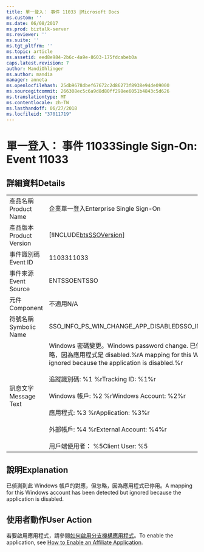 ```yaml
---
title: 單一登入： 事件 11033 |Microsoft Docs
ms.custom: ''
ms.date: 06/08/2017
ms.prod: biztalk-server
ms.reviewer: ''
ms.suite: ''
ms.tgt_pltfrm: ''
ms.topic: article
ms.assetid: eed8e984-2b6c-4a9e-8603-175fdcabeb0a
caps.latest.revision: 7
author: MandiOhlinger
ms.author: mandia
manager: anneta
ms.openlocfilehash: 25db9678dbef67672c2d86273f8938e94de09000
ms.sourcegitcommit: 266308ec5c6a9d8d80ff298ee6051b4843c5d626
ms.translationtype: MT
ms.contentlocale: zh-TW
ms.lasthandoff: 06/27/2018
ms.locfileid: "37011719"
---
```

# <a name="single-sign-on-event-11033"></a><span data-ttu-id="a0c2c-102">單一登入： 事件 11033</span><span class="sxs-lookup"><span data-stu-id="a0c2c-102">Single Sign-On: Event 11033</span></span>
## <a name="details"></a><span data-ttu-id="a0c2c-103">詳細資料</span><span class="sxs-lookup"><span data-stu-id="a0c2c-103">Details</span></span>  
  
|                 |                                                                                                                                                                                                                                                                                               |
|-----------------|-----------------------------------------------------------------------------------------------------------------------------------------------------------------------------------------------------------------------------------------------------------------------------------------------|
|  <span data-ttu-id="a0c2c-104">產品名稱</span><span class="sxs-lookup"><span data-stu-id="a0c2c-104">Product Name</span></span>   |                                                                                                                                   <span data-ttu-id="a0c2c-105">企業單一登入</span><span class="sxs-lookup"><span data-stu-id="a0c2c-105">Enterprise Single Sign-On</span></span>                                                                                                                                   |
| <span data-ttu-id="a0c2c-106">產品版本</span><span class="sxs-lookup"><span data-stu-id="a0c2c-106">Product Version</span></span> |                                                                                                                  [!INCLUDE[btsSSOVersion](../includes/btsssoversion-md.md)]                                                                                                                   |
|    <span data-ttu-id="a0c2c-107">事件識別碼</span><span class="sxs-lookup"><span data-stu-id="a0c2c-107">Event ID</span></span>     |                                                                                                                                             <span data-ttu-id="a0c2c-108">11033</span><span class="sxs-lookup"><span data-stu-id="a0c2c-108">11033</span></span>                                                                                                                                             |
|  <span data-ttu-id="a0c2c-109">事件來源</span><span class="sxs-lookup"><span data-stu-id="a0c2c-109">Event Source</span></span>   |                                                                                                                                            <span data-ttu-id="a0c2c-110">ENTSSO</span><span class="sxs-lookup"><span data-stu-id="a0c2c-110">ENTSSO</span></span>                                                                                                                                             |
|    <span data-ttu-id="a0c2c-111">元件</span><span class="sxs-lookup"><span data-stu-id="a0c2c-111">Component</span></span>    |                                                                                                                                              <span data-ttu-id="a0c2c-112">不適用</span><span class="sxs-lookup"><span data-stu-id="a0c2c-112">N/A</span></span>                                                                                                                                              |
|  <span data-ttu-id="a0c2c-113">符號名稱</span><span class="sxs-lookup"><span data-stu-id="a0c2c-113">Symbolic Name</span></span>  |                                                                                                                              <span data-ttu-id="a0c2c-114">SSO_INFO_PS_WIN_CHANGE_APP_DISABLED</span><span class="sxs-lookup"><span data-stu-id="a0c2c-114">SSO_INFO_PS_WIN_CHANGE_APP_DISABLED</span></span>                                                                                                                              |
|  <span data-ttu-id="a0c2c-115">訊息文字</span><span class="sxs-lookup"><span data-stu-id="a0c2c-115">Message Text</span></span>   | <span data-ttu-id="a0c2c-116">Windows 密碼變更。</span><span class="sxs-lookup"><span data-stu-id="a0c2c-116">Windows password change.</span></span> <span data-ttu-id="a0c2c-117">已偵測到此 Windows 帳戶的對應，但忽略，因為應用程式是 disabled.%r</span><span class="sxs-lookup"><span data-stu-id="a0c2c-117">A mapping for this Windows account has been detected but ignored because the application is disabled.%r</span></span><br /><br /> <span data-ttu-id="a0c2c-118">追蹤識別碼: %1 %r</span><span class="sxs-lookup"><span data-stu-id="a0c2c-118">Tracking ID: %1%r</span></span><br /><br /> <span data-ttu-id="a0c2c-119">Windows 帳戶: %2 %r</span><span class="sxs-lookup"><span data-stu-id="a0c2c-119">Windows Account: %2%r</span></span><br /><br /> <span data-ttu-id="a0c2c-120">應用程式: %3 %r</span><span class="sxs-lookup"><span data-stu-id="a0c2c-120">Application: %3%r</span></span><br /><br /> <span data-ttu-id="a0c2c-121">外部帳戶: %4 %r</span><span class="sxs-lookup"><span data-stu-id="a0c2c-121">External Account: %4%r</span></span><br /><br /> <span data-ttu-id="a0c2c-122">用戶端使用者： %5</span><span class="sxs-lookup"><span data-stu-id="a0c2c-122">Client User: %5</span></span> |
  
## <a name="explanation"></a><span data-ttu-id="a0c2c-123">說明</span><span class="sxs-lookup"><span data-stu-id="a0c2c-123">Explanation</span></span>  
 <span data-ttu-id="a0c2c-124">已偵測到此 Windows 帳戶的對應，但忽略，因為應用程式已停用。</span><span class="sxs-lookup"><span data-stu-id="a0c2c-124">A mapping for this Windows account has been detected but ignored because the application is disabled.</span></span>  
  
## <a name="user-action"></a><span data-ttu-id="a0c2c-125">使用者動作</span><span class="sxs-lookup"><span data-stu-id="a0c2c-125">User Action</span></span>  
 <span data-ttu-id="a0c2c-126">若要啟用應用程式，請參閱[如何啟用分支機構應用程式](../core/how-to-enable-an-affiliate-application.md)。</span><span class="sxs-lookup"><span data-stu-id="a0c2c-126">To enable the application, see [How to Enable an Affiliate Application](../core/how-to-enable-an-affiliate-application.md).</span></span>